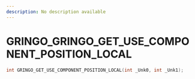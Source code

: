 ```yaml
---
description: No description available 
---
```


# GRINGO\_GRINGO_GET_USE_COMPONENT_POSITION_LOCAL

```cpp
int GRINGO_GET_USE_COMPONENT_POSITION_LOCAL(int _Unk0, int _Unk1);
```